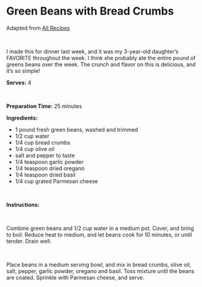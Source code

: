 Green Beans with Bread Crumbs
=============================

Adapted from [All Recipes](http://allrecipes.com/Recipe/green-beans-with-bread-crumbs/detail.aspx)

 

I made this for dinner last week, and it was my 3-year-old daughter’s FAVORITE throughout the week. I think she probably ate the entire pound of greens beans over the week. The crunch and flavor on this is delicious, and it’s so simple!

**Serves:** 4

 

**Preparation Time:** 25 minutes

**Ingredients:**

-   1 pound fresh green beans, washed and trimmed
-   1/2 cup water
-   1/4 cup bread crumbs
-   1/4 cup olive oil
-   salt and pepper to taste
-   1/4 teaspoon garlic powder
-   1/4 teaspoon dried oregano
-   1/4 teaspoon dried basil
-   1/4 cup grated Parmesan cheese

 

**Instructions:**

 

Combine green beans and 1/2 cup water in a medium pot. Cover, and bring to boil. Reduce heat to medium, and let beans cook for 10 minutes, or until tender. Drain well.

 

Place beans in a medium serving bowl, and mix in bread crumbs, olive oil, salt, pepper, garlic powder, oregano and basil. Toss mixture until the beans are coated. Sprinkle with Parmesan cheese, and serve.
